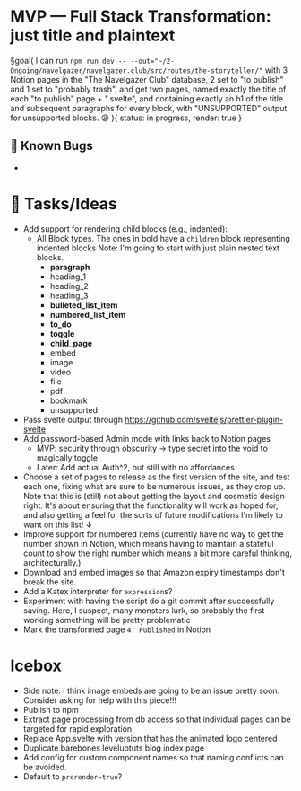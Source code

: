 # MVP — Full Stack Transformation: just title and plaintext

§goal(
I can run `npm run dev -- --out="~/2-Ongoing/navelgazer/navelgazer.club/src/routes/the-storyteller/"` with 3 Notion pages in the "The Navelgazer Club" database, 2 set to "to publish" and 1 set to "probably trash", and get two pages, named exactly the title of each "to publish" page + ".svelte", and containing exactly an h1 of the title and subsequent paragraphs for every block, with "UNSUPPORTED" output for unsupported blocks. 😩
){
status: in progress, render: true
}

## 🐞 Known Bugs

-

# 🐝 Tasks/Ideas

- Add support for rendering child blocks (e.g., indented):
  - All Block types. The ones in bold have a `children` block representing indented blocks
    Note: I'm going to start with just plain nested text blocks.
    - **paragraph**
    - heading_1
    - heading_2
    - heading_3
    - **bulleted_list_item**
    - **numbered_list_item**
    - **to_do**
    - **toggle**
    - **child_page**
    - embed
    - image
    - video
    - file
    - pdf
    - bookmark
    - unsupported
- Pass svelte output through https://github.com/sveltejs/prettier-plugin-svelte
- Add password-based Admin mode with links back to Notion pages
  - MVP: security through obscurity -> type secret into the void to magically toggle
  - Later: Add actual Auth^2, but still with no affordances
- Choose a set of pages to release as the first version of the site, and test each one, fixing what are sure to be numerous issues, as they crop up. Note that this is (still) not about getting the layout and cosmetic design right. It's about ensuring that the functionality will work as hoped for, and also getting a feel for the sorts of future modifications I'm likely to want on this list! ↓
- Improve support for numbered items (currently have no way to get the number shown in Notion, which means having to maintain a stateful count to show the right number which means a bit more careful thinking, architecturally.)
- Download and embed images so that Amazon expiry timestamps don't break the site.
- Add a Katex interpreter for `expression`s?
- Experiment with having the script do a git commit after successfully saving. Here, I suspect, many monsters lurk, so probably the first working something will be pretty problematic
- Mark the transformed page `4. Published` in Notion

# Icebox

- Side note: I think image embeds are going to be an issue pretty soon. Consider asking for help with this piece!!!
- Publish to npm
- Extract page processing from db access so that individual pages can be targeted for rapid exploration
- Replace App.svelte with version that has the animated logo centered
- Duplicate barebones leveluptuts blog index page
- Add config for custom component names so that naming conflicts can be avoided.
- Default to `prerender=true`?
